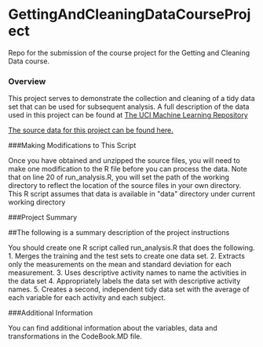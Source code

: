 # GettingAndCleaningDataCourseProject

Repo for the submission of the course project for the Getting and Cleaning Data course.

### Overview
This project serves to demonstrate the collection and cleaning of a tidy data set that can be used for subsequent
analysis. A full description of the data used in this project can be found at [The UCI Machine Learning Repository](http://archive.ics.uci.edu/ml/datasets/Human+Activity+Recognition+Using+Smartphones)

[The source data for this project can be found here.](https://d396qusza40orc.cloudfront.net/getdata%2Fprojectfiles%2FUCI%20HAR%20Dataset.zip)


###Making Modifications to This Script

Once you have obtained and unzipped the source files, you will need to make one modification to the R file before you can process the data. Note that on line 20 of run_analysis.R, you will set the path of the working directory to reflect the location of the source files in your own directory. This R script assumes that data is available in "data" directory under current working directory

###Project Summary

##The following is a summary description of the project instructions

You should create one R script called run_analysis.R that does the following. 1. Merges the training and the test sets to create one data set. 2. Extracts only the measurements on the mean and standard deviation for each measurement. 3. Uses descriptive activity names to name the activities in the data set 4. Appropriately labels the data set with descriptive activity names. 5. Creates a second, independent tidy data set with the average of each variable for each activity and each subject.

###Additional Information

You can find additional information about the variables, data and transformations in the CodeBook.MD file.

